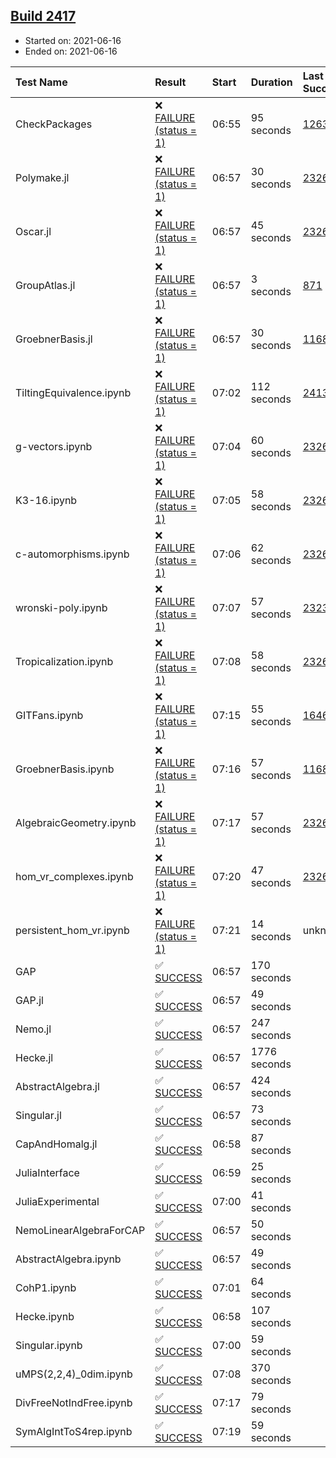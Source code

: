 ## [Build 2417](https://oscarci.mathematik.uni-kl.de/job/oscar-stable/2417/)

* Started on: 2021-06-16
* Ended on: 2021-06-16

| Test Name    | Result | Start | Duration | Last Success | First Failure |
|:-------------|:-------|:------|:---------|:-------------|:--------------|
| CheckPackages | ❌ [FAILURE (status = 1)](https://oscarci.mathematik.uni-kl.de/job/oscar-stable/2417/artifact/logs/build-2417/CheckPackages.log) | 06:55 | 95 seconds | [1263](https://oscarci.mathematik.uni-kl.de/job/oscar-stable/1263/) | [1264](https://oscarci.mathematik.uni-kl.de/job/oscar-stable/1264/) |
| Polymake.jl | ❌ [FAILURE (status = 1)](https://oscarci.mathematik.uni-kl.de/job/oscar-stable/2417/artifact/logs/build-2417/Polymake.jl.log) | 06:57 | 30 seconds | [2326](https://oscarci.mathematik.uni-kl.de/job/oscar-stable/2326/) | [2327](https://oscarci.mathematik.uni-kl.de/job/oscar-stable/2327/) |
| Oscar.jl | ❌ [FAILURE (status = 1)](https://oscarci.mathematik.uni-kl.de/job/oscar-stable/2417/artifact/logs/build-2417/Oscar.jl.log) | 06:57 | 45 seconds | [2326](https://oscarci.mathematik.uni-kl.de/job/oscar-stable/2326/) | [2327](https://oscarci.mathematik.uni-kl.de/job/oscar-stable/2327/) |
| GroupAtlas.jl | ❌ [FAILURE (status = 1)](https://oscarci.mathematik.uni-kl.de/job/oscar-stable/2417/artifact/logs/build-2417/GroupAtlas.jl.log) | 06:57 | 3 seconds | [871](https://oscarci.mathematik.uni-kl.de/job/oscar-stable/871/) | [872](https://oscarci.mathematik.uni-kl.de/job/oscar-stable/872/) |
| GroebnerBasis.jl | ❌ [FAILURE (status = 1)](https://oscarci.mathematik.uni-kl.de/job/oscar-stable/2417/artifact/logs/build-2417/GroebnerBasis.jl.log) | 06:57 | 30 seconds | [1168](https://oscarci.mathematik.uni-kl.de/job/oscar-stable/1168/) | [1169](https://oscarci.mathematik.uni-kl.de/job/oscar-stable/1169/) |
| TiltingEquivalence.ipynb | ❌ [FAILURE (status = 1)](https://oscarci.mathematik.uni-kl.de/job/oscar-stable/2417/artifact/logs/build-2417/TiltingEquivalence.ipynb.log) | 07:02 | 112 seconds | [2413](https://oscarci.mathematik.uni-kl.de/job/oscar-stable/2413/) | [2414](https://oscarci.mathematik.uni-kl.de/job/oscar-stable/2414/) |
| g-vectors.ipynb | ❌ [FAILURE (status = 1)](https://oscarci.mathematik.uni-kl.de/job/oscar-stable/2417/artifact/logs/build-2417/g-vectors.ipynb.log) | 07:04 | 60 seconds | [2326](https://oscarci.mathematik.uni-kl.de/job/oscar-stable/2326/) | [2327](https://oscarci.mathematik.uni-kl.de/job/oscar-stable/2327/) |
| K3-16.ipynb | ❌ [FAILURE (status = 1)](https://oscarci.mathematik.uni-kl.de/job/oscar-stable/2417/artifact/logs/build-2417/K3-16.ipynb.log) | 07:05 | 58 seconds | [2326](https://oscarci.mathematik.uni-kl.de/job/oscar-stable/2326/) | [2327](https://oscarci.mathematik.uni-kl.de/job/oscar-stable/2327/) |
| c-automorphisms.ipynb | ❌ [FAILURE (status = 1)](https://oscarci.mathematik.uni-kl.de/job/oscar-stable/2417/artifact/logs/build-2417/c-automorphisms.ipynb.log) | 07:06 | 62 seconds | [2326](https://oscarci.mathematik.uni-kl.de/job/oscar-stable/2326/) | [2327](https://oscarci.mathematik.uni-kl.de/job/oscar-stable/2327/) |
| wronski-poly.ipynb | ❌ [FAILURE (status = 1)](https://oscarci.mathematik.uni-kl.de/job/oscar-stable/2417/artifact/logs/build-2417/wronski-poly.ipynb.log) | 07:07 | 57 seconds | [2323](https://oscarci.mathematik.uni-kl.de/job/oscar-stable/2323/) | [2324](https://oscarci.mathematik.uni-kl.de/job/oscar-stable/2324/) |
| Tropicalization.ipynb | ❌ [FAILURE (status = 1)](https://oscarci.mathematik.uni-kl.de/job/oscar-stable/2417/artifact/logs/build-2417/Tropicalization.ipynb.log) | 07:08 | 58 seconds | [2326](https://oscarci.mathematik.uni-kl.de/job/oscar-stable/2326/) | [2327](https://oscarci.mathematik.uni-kl.de/job/oscar-stable/2327/) |
| GITFans.ipynb | ❌ [FAILURE (status = 1)](https://oscarci.mathematik.uni-kl.de/job/oscar-stable/2417/artifact/logs/build-2417/GITFans.ipynb.log) | 07:15 | 55 seconds | [1646](https://oscarci.mathematik.uni-kl.de/job/oscar-stable/1646/) | [1647](https://oscarci.mathematik.uni-kl.de/job/oscar-stable/1647/) |
| GroebnerBasis.ipynb | ❌ [FAILURE (status = 1)](https://oscarci.mathematik.uni-kl.de/job/oscar-stable/2417/artifact/logs/build-2417/GroebnerBasis.ipynb.log) | 07:16 | 57 seconds | [1168](https://oscarci.mathematik.uni-kl.de/job/oscar-stable/1168/) | [1169](https://oscarci.mathematik.uni-kl.de/job/oscar-stable/1169/) |
| AlgebraicGeometry.ipynb | ❌ [FAILURE (status = 1)](https://oscarci.mathematik.uni-kl.de/job/oscar-stable/2417/artifact/logs/build-2417/AlgebraicGeometry.ipynb.log) | 07:17 | 57 seconds | [2326](https://oscarci.mathematik.uni-kl.de/job/oscar-stable/2326/) | [2327](https://oscarci.mathematik.uni-kl.de/job/oscar-stable/2327/) |
| hom_vr_complexes.ipynb | ❌ [FAILURE (status = 1)](https://oscarci.mathematik.uni-kl.de/job/oscar-stable/2417/artifact/logs/build-2417/hom_vr_complexes.ipynb.log) | 07:20 | 47 seconds | [2326](https://oscarci.mathematik.uni-kl.de/job/oscar-stable/2326/) | [2327](https://oscarci.mathematik.uni-kl.de/job/oscar-stable/2327/) |
| persistent_hom_vr.ipynb | ❌ [FAILURE (status = 1)](https://oscarci.mathematik.uni-kl.de/job/oscar-stable/2417/artifact/logs/build-2417/persistent_hom_vr.ipynb.log) | 07:21 | 14 seconds | unknown | unknown |
| GAP | ✅ [SUCCESS](https://oscarci.mathematik.uni-kl.de/job/oscar-stable/2417/artifact/logs/build-2417/GAP.log) | 06:57 | 170 seconds |  |  |
| GAP.jl | ✅ [SUCCESS](https://oscarci.mathematik.uni-kl.de/job/oscar-stable/2417/artifact/logs/build-2417/GAP.jl.log) | 06:57 | 49 seconds |  |  |
| Nemo.jl | ✅ [SUCCESS](https://oscarci.mathematik.uni-kl.de/job/oscar-stable/2417/artifact/logs/build-2417/Nemo.jl.log) | 06:57 | 247 seconds |  |  |
| Hecke.jl | ✅ [SUCCESS](https://oscarci.mathematik.uni-kl.de/job/oscar-stable/2417/artifact/logs/build-2417/Hecke.jl.log) | 06:57 | 1776 seconds |  |  |
| AbstractAlgebra.jl | ✅ [SUCCESS](https://oscarci.mathematik.uni-kl.de/job/oscar-stable/2417/artifact/logs/build-2417/AbstractAlgebra.jl.log) | 06:57 | 424 seconds |  |  |
| Singular.jl | ✅ [SUCCESS](https://oscarci.mathematik.uni-kl.de/job/oscar-stable/2417/artifact/logs/build-2417/Singular.jl.log) | 06:57 | 73 seconds |  |  |
| CapAndHomalg.jl | ✅ [SUCCESS](https://oscarci.mathematik.uni-kl.de/job/oscar-stable/2417/artifact/logs/build-2417/CapAndHomalg.jl.log) | 06:58 | 87 seconds |  |  |
| JuliaInterface | ✅ [SUCCESS](https://oscarci.mathematik.uni-kl.de/job/oscar-stable/2417/artifact/logs/build-2417/JuliaInterface.log) | 06:59 | 25 seconds |  |  |
| JuliaExperimental | ✅ [SUCCESS](https://oscarci.mathematik.uni-kl.de/job/oscar-stable/2417/artifact/logs/build-2417/JuliaExperimental.log) | 07:00 | 41 seconds |  |  |
| NemoLinearAlgebraForCAP | ✅ [SUCCESS](https://oscarci.mathematik.uni-kl.de/job/oscar-stable/2417/artifact/logs/build-2417/NemoLinearAlgebraForCAP.log) | 06:57 | 50 seconds |  |  |
| AbstractAlgebra.ipynb | ✅ [SUCCESS](https://oscarci.mathematik.uni-kl.de/job/oscar-stable/2417/artifact/logs/build-2417/AbstractAlgebra.ipynb.log) | 06:57 | 49 seconds |  |  |
| CohP1.ipynb | ✅ [SUCCESS](https://oscarci.mathematik.uni-kl.de/job/oscar-stable/2417/artifact/logs/build-2417/CohP1.ipynb.log) | 07:01 | 64 seconds |  |  |
| Hecke.ipynb | ✅ [SUCCESS](https://oscarci.mathematik.uni-kl.de/job/oscar-stable/2417/artifact/logs/build-2417/Hecke.ipynb.log) | 06:58 | 107 seconds |  |  |
| Singular.ipynb | ✅ [SUCCESS](https://oscarci.mathematik.uni-kl.de/job/oscar-stable/2417/artifact/logs/build-2417/Singular.ipynb.log) | 07:00 | 59 seconds |  |  |
| uMPS(2,2,4)_0dim.ipynb | ✅ [SUCCESS](https://oscarci.mathematik.uni-kl.de/job/oscar-stable/2417/artifact/logs/build-2417/uMPS-2-2-4-_0dim.ipynb.log) | 07:08 | 370 seconds |  |  |
| DivFreeNotIndFree.ipynb | ✅ [SUCCESS](https://oscarci.mathematik.uni-kl.de/job/oscar-stable/2417/artifact/logs/build-2417/DivFreeNotIndFree.ipynb.log) | 07:17 | 79 seconds |  |  |
| SymAlgIntToS4rep.ipynb | ✅ [SUCCESS](https://oscarci.mathematik.uni-kl.de/job/oscar-stable/2417/artifact/logs/build-2417/SymAlgIntToS4rep.ipynb.log) | 07:19 | 59 seconds |  |  |
